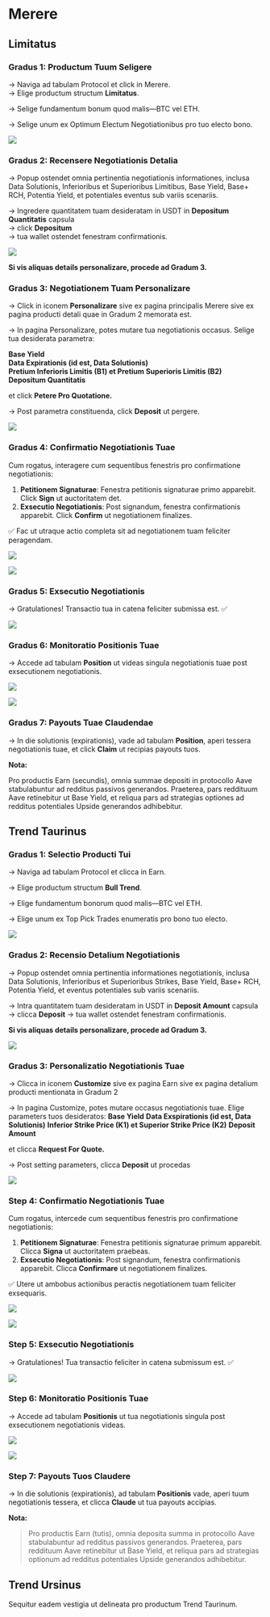 # Merere

## **Limitatus**

### **Gradus 1: Productum Tuum Seligere**

→ Naviga ad tabulam Protocol et click in Merere.  
→ Elige productum structum **Limitatus**.

→ Selige fundamentum bonum quod malis—BTC vel ETH.

→ Selige unum ex Optimum Electum Negotiationibus pro tuo electo bono.

![](../../static/Rw2ObN8mhoHykWx7xJduHjstsag.png)

### **Gradus 2: Recensere Negotiationis Detalia**

→ Popup ostendet omnia pertinentia negotiationis informationes, inclusa Data Solutionis, Inferioribus et Superioribus Limitibus, Base Yield, Base+ RCH, Potentia Yield, et potentiales eventus sub variis scenariis.

→ Ingredere quantitatem tuam desideratam in USDT in **Depositum Quantitatis** capsula  
→ click **Depositum**  
→ tua wallet ostendet fenestram confirmationis.

![](../../static/OobQbfpSpokzqBxylDYuQFgZsTf.png)

**Si vis aliquas details personalizare, procede ad Gradum 3.**

### **Gradus 3: Negotiationem Tuam Personalizare**

→ Click in iconem **Personalizare** sive ex pagina principalis Merere sive ex pagina producti detali quae in Gradum 2 memorata est.

→ In pagina Personalizare, potes mutare tua negotiationis occasus. Selige tua desiderata parametra:

**Base Yield**  
**Data Expirationis (id est, Data Solutionis)**  
**Pretium Inferioris Limitis (B1) et Pretium Superioris Limitis (B2)**  
**Depositum Quantitatis**

et click **Petere Pro Quotatione.**

→ Post parametra constituenda, click **Deposit** ut pergere.

![](../../static/W9VVbd93fo8OaYxz699uGa3bsDd.png)

### **Gradus 4: Confirmatio Negotiationis Tuae**

Cum rogatus, interagere cum sequentibus fenestris pro confirmatione negotiationis:

1. **Petitionem Signaturae**: Fenestra petitionis signaturae primo apparebit. Click **Sign** ut auctoritatem det.
2. **Exsecutio Negotiationis**: Post signandum, fenestra confirmationis apparebit. Click **Confirm** ut negotiationem finalizes.

✅ Fac ut utraque actio completa sit ad negotiationem tuam feliciter peragendam.

![](../../static/Qbdbb1dHgo6wCVx0SYeuN4Dhsyc.png)

![](../../static/D6g0bGMRroELTZxO0JruvNvFsBc.png)

### **Gradus 5: Exsecutio Negotiationis**

→ Gratulationes! Transactio tua in catena feliciter submissa est. ✅

![](../../static/GHHVbPI0royh5RxSOxHuYgtBsOe.png)

### **Gradus 6: Monitoratio Positionis Tuae**

→ Accede ad tabulam **Position** ut videas singula negotiationis tuae post exsecutionem negotiationis.

![](../../static/AgV8bAYbVotrzBxs0uauHKnOszg.png)

![](../../static/GDLhboxXDoQ7VGxjZAgupxnYsKc.png)

### **Gradus 7: Payouts Tuae Claudendae**

→ In die solutionis (expirationis), vade ad tabulam **Position**, aperi tessera negotiationis tuae, et click **Claim** ut recipias payouts tuos.

**Nota:**

Pro productis Earn (secundis), omnia summae depositi in protocollo Aave stabulabuntur ad redditus passivos generandos. Praeterea, pars reddituum Aave retinebitur ut Base Yield, et reliqua pars ad strategias optiones ad redditus potentiales Upside generandos adhibebitur.

## **Trend Taurinus**

### **Gradus 1: Selectio Producti Tui**

→ Naviga ad tabulam Protocol et clicca in Earn.

→ Elige productum structum **Bull Trend**.

→ Elige fundamentum bonorum quod malis—BTC vel ETH.

→ Elige unum ex Top Pick Trades enumeratis pro bono tuo electo.

![](../../static/Zxlnb2K2zoiuyoxjKAyu2Ocpskc.png)

### **Gradus 2: Recensio Detalium Negotiationis**

→ Popup ostendet omnia pertinentia informationes negotiationis, inclusa Data Solutionis, Inferioribus et Superioribus Strikes, Base Yield, Base+ RCH, Potentia Yield, et eventus potentiales sub variis scenariis.

→ Intra quantitatem tuam desideratam in USDT in **Deposit Amount** capsula
→ clicca **Deposit**
→ tua wallet ostendet fenestram confirmationis.

**Si vis aliquas details personalizare, procede ad Gradum 3.**

![](../../static/L1XkbcRFMoFBeoxcW6nu2bLmscb.png)

### **Gradus 3: Personalizatio Negotiationis Tuae**

→ Clicca in iconem **Customize** sive ex pagina Earn sive ex pagina detalium producti mentionata in Gradum 2

→ In pagina Customize, potes mutare occasus negotiationis tuae. Elige parameters tuos desideratos:
**Base Yield**
**Data Exspirationis (id est, Data Solutionis)**
**Inferior Strike Price (K1) et Superior Strike Price (K2)**
**Deposit Amount**

et clicca **Request For Quote.**

→ Post setting parameters, clicca **Deposit** ut procedas

![](../../static/WbHdbcj6foI3QTx0BmZuBQGSsAf.png)

### **Step 4: Confirmatio Negotiationis Tuae**

Cum rogatus, intercede cum sequentibus fenestris pro confirmatione negotiationis:

1. **Petitionem Signaturae**: Fenestra petitionis signaturae primum apparebit. Clicca **Signa** ut auctoritatem praebeas.
2. **Exsecutio Negotiationis**: Post signandum, fenestra confirmationis apparebit. Clicca **Confirmare** ut negotiationem finalizes.

✅ Utere ut ambobus actionibus peractis negotiationem tuam feliciter exsequaris.

![](../../static/YqE3bsFF8o6RKGxGrDwu5to0s5b.png)

![](../../static/EncvbtyNco9nngxnLflu0Q0asdf.png)

### **Step 5: Exsecutio Negotiationis**

→ Gratulationes! Tua transactio feliciter in catena submissum est. ✅

![](../../static/WsV9bT399ooDd4xMrjDuScz9seb.png)

### **Step 6: Monitoratio Positionis Tuae**

→ Accede ad tabulam **Positionis** ut tua negotiationis singula post exsecutionem negotiationis videas.

![](../../static/TkaKbxeE6o9ifxxNLtiuoqbTsSe.png)

![](../../static/AGc2bUsKqoZMMexoBPPuTZnqsVb.png)

### **Step 7: Payouts Tuos Claudere**

→ In die solutionis (expirationis), ad tabulam **Positionis** vade, aperi tuum negotiationis tessera, et clicca **Claude** ut tua payouts accipias.

**Nota:**

>Pro productis Earn (tutis), omnia deposita summa in protocollo Aave stabulabuntur ad redditus passivos generandos. Praeterea, pars reddituum Aave retinebitur ut Base Yield, et reliqua pars ad strategias optionum ad redditus potentiales Upside generandos adhibebitur.

## **Trend Ursinus**

Sequitur eadem vestigia ut delineata pro productum Trend Taurinum.
